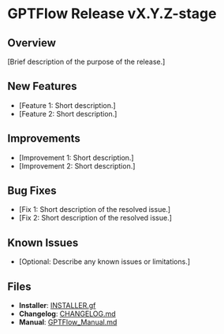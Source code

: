 # GPTFlow Release vX.Y.Z-stage

## Overview
[Brief description of the purpose of the release.]

## New Features
- [Feature 1: Short description.]
- [Feature 2: Short description.]

## Improvements
- [Improvement 1: Short description.]
- [Improvement 2: Short description.]

## Bug Fixes
- [Fix 1: Short description of the resolved issue.]
- [Fix 2: Short description of the resolved issue.]

## Known Issues
- [Optional: Describe any known issues or limitations.]

## Files
- **Installer**: [INSTALLER.gf](./INSTALLER.gf)
- **Changelog**: [CHANGELOG.md](./CHANGELOG.md)
- **Manual**: [GPTFlow_Manual.md](./GPTFlow_Manual.md)